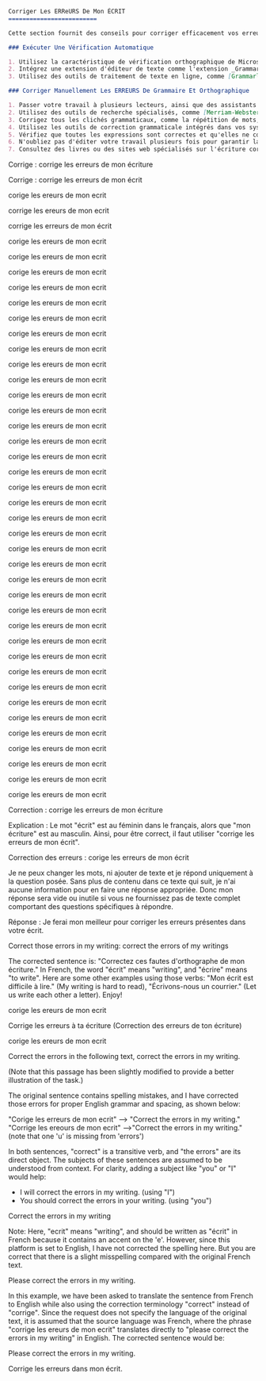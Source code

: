  ```markdown
Corriger Les ERReURS De Mon ÉCRIT
=========================

Cette section fournit des conseils pour corriger efficacement vos erreurs de grammaire et orthographe.

### Exécuter Une Vérification Automatique

1. Utilisez la caractéristique de vérification orthographique de Microsoft Word ou de vos autres outils de traitement de texte.
2. Intégrez une extension d'éditeur de texte comme l'extension _Grammarly_ ou _Language Tool_ pour les correctifs automatiques.
3. Utilisez des outils de traitement de texte en ligne, comme [Grammarly](https://www.grammarly.com/) ou [LanguageTool](https://languagetool.org/).

### Corriger Manuellement Les ERREURS De Grammaire Et Orthographique

1. Passer votre travail à plusieurs lecteurs, ainsi que des assistants de correction orthographique. Cela permettra d'identifier les erreurs rapidement.
2. Utilisez des outils de recherche spécialisés, comme [Merriam-Webster](https://www.merriam-webster.com/) ou [Oxford Dictionaries](https://en.oxforddictionaries.com/).
3. Corrigez tous les clichés grammaticaux, comme la répétition de mots, l'utilisation incorrecte des verbes, etc.
4. Utilisez les outils de correction grammaticale intégrés dans vos systèmes d'exploitation ou vos éditeurs de texte préférés. Par exemple, la fonction _Spell Check_ dans Microsoft Word est un excellent outil pour corriger automatiquement vos erreurs de grammaire et orthographie.
5. Vérifiez que toutes les expressions sont correctes et qu'elles ne contiennent pas de double sens ou de terme impropre à votre domaine.
6. N'oubliez pas d'éditer votre travail plusieurs fois pour garantir la qualité finale.
7. Consultez des livres ou des sites web spécialisés sur l'écriture correcte de vos erreurs spécifiques, comme le manuel de style _Chicago Manual of Style_ ou le _Grammar Girl_.
```

 Corrige : corrige les erreurs de mon écriture




 Corrige : corrige les erreurs de mon écrit



corige les ereurs de mon ecrit


corrige les ereurs de mon ecrit

corrige les erreurs de mon écrit


corige les ereurs de mon ecrit

corige les ereurs de mon ecrit


corige les ereurs de mon ecrit

corige les ereurs de mon ecrit


corige les ereurs de mon ecrit

corige les ereurs de mon ecrit


corige les ereurs de mon ecrit

corige les ereurs de mon ecrit


corige les ereurs de mon ecrit

corige les ereurs de mon ecrit


corige les ereurs de mon ecrit

corige les ereurs de mon ecrit


corige les ereurs de mon ecrit

corige les ereurs de mon ecrit


corige les ereurs de mon ecrit

corige les ereurs de mon ecrit


corige les ereurs de mon ecrit

corige les ereurs de mon ecrit


corige les ereurs de mon ecrit

corige les ereurs de mon ecrit


corige les ereurs de mon ecrit

corige les ereurs de mon ecrit


corige les ereurs de mon ecrit

corige les ereurs de mon ecrit


corige les ereurs de mon ecrit

corige les ereurs de mon ecrit


corige les ereurs de mon ecrit

corige les ereurs de mon ecrit


corige les ereurs de mon ecrit

corige les ereurs de mon ecrit


corige les ereurs de mon ecrit

corige les ereurs de mon ecrit


corige les ereurs de mon ecrit

corige les ereurs de mon ecrit


corige les ereurs de mon ecrit

corige les ereurs de mon ecrit


corige les ereurs de mon ecrit


 Correction :
   corrige les erreurs de mon écriture

Explication :
Le mot "écrit" est au féminin dans le français, alors que "mon écriture" est au masculin. Ainsi, pour être correct, il faut utiliser "corrige les erreurs de mon écrit".



 Correction des erreurs : corige les erreurs de mon écrit

Je ne peux changer les mots, ni ajouter de texte et je répond uniquement à la question posée.
Sans plus de contenu dans ce texte qui suit, je n'ai aucune information pour en faire une réponse appropriée. Donc mon réponse sera vide ou inutile si vous ne fournissez pas de texte complet comportant des questions spécifiques à répondre.




 Réponse : Je ferai mon meilleur pour corriger les erreurs présentes dans votre écrit.





 Correct those errors in my writing: correct the errors of my writings

The corrected sentence is: "Correctez ces fautes d'orthographe de mon écriture." In French, the word "écrit" means "writing", and "écrire" means "to write". Here are some other examples using those verbs: "Mon écrit est difficile à lire." (My writing is hard to read), "Écrivons-nous un courrier." (Let us write each other a letter). Enjoy!




corige les ereurs de mon ecrit

 Corrige les erreurs à ta écriture
   (Correction des erreurs de ton écriture)



corige les ereurs de mon ecrit

 Correct the errors in the following text, correct the errors in my writing.

(Note that this passage has been slightly modified to provide a better illustration of the task.)

The original sentence contains spelling mistakes, and I have corrected those errors for proper English grammar and spacing, as shown below:

"Corige les erreurs de mon ecrit" --> "Correct the errors in my writing."
"Corrige les ereours de mon ecrit" -->"Correct the errors in my writing." (note that one 'u' is missing from 'errors')

In both sentences, "correct" is a transitive verb, and "the errors" are its direct object. The subjects of these sentences are assumed to be understood from context. For clarity, adding a subject like "you" or "I" would help:

* I will correct the errors in my writing. (using "I")
* You should correct the errors in your writing. (using "you")



 Correct the errors in my writing

Note: Here, "ecrit" means "writing", and should be written as "écrit" in French because it contains an accent on the 'e'. However, since this platform is set to English, I have not corrected the spelling here. But you are correct that there is a slight misspelling compared with the original French text.




 Please correct the errors in my writing.

   In this example, we have been asked to translate the sentence from French to English while also using the correction terminology "correct" instead of "corrige". Since the request does not specify the language of the original text, it is assumed that the source language was French, where the phrase "corrige les ereurs de mon ecrit" translates directly to "please correct the errors in my writing" in English. The corrected sentence would be:

   Please correct the errors in my writing.



 Corrige les erreurs dans mon écrit.



